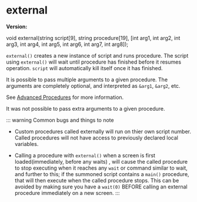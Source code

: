 # external

**Version:** <VersionInfo dink="" standalone />&nbsp;<VersionInfo freedink="" standalone />&nbsp;<VersionInfo dinkhd="" standalone />&nbsp;<VersionInfo yedink="" standalone />

<Prototype small>void external(string script[9], string procedure[19], [int arg1, int arg2, int arg3, int arg4, int arg5, int arg6, int arg7, int arg8]);</Prototype>

`external()` creates a new instance of script and runs procedure. The script using `external()` will wait until procedure has finished before it resumes operation. `script` will automatically kill itself once it has finished.

It is possible to pass multiple arguments to a given procedure. The arguments are completely optional, and interpreted as `&arg1`, `&arg2`, etc.

See [Advanced Procedures](../guide/procedures.md#advanced-procedures) for more information.

<VersionInfo dink="1.07">
It was not possible to pass extra arguments to a given procedure.
</VersionInfo>

::: warning Common bugs and things to note
- Custom procedures called externally will run on thier own script number. Called procedures will not have access to previously declared local variables.

- Calling a procedure with `external()` when a screen is first loaded(immediately, before any waits) , will cause the called procedure to stop executing when it reaches any `wait` or command similar to wait, and further to this; if the summoned script contains a `main()` procedure, that will then execute when the called procedure stops. This can be avoided by making sure you have a `wait(0)` BEFORE calling an external procedure immediately on a new screen.
:::
